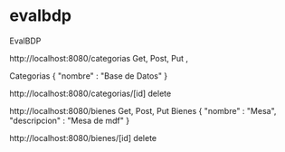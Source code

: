 # evalbdp
EvalBDP

http://localhost:8080/categorias
Get, Post, Put ,

Categorias
{
    "nombre" : "Base de Datos"
}

http://localhost:8080/categorias/[id]
delete



http://localhost:8080/bienes
Get, Post, Put 
Bienes
{
    "nombre" : "Mesa",
    "descripcion" : "Mesa de mdf"
}

http://localhost:8080/bienes/[id]
delete
